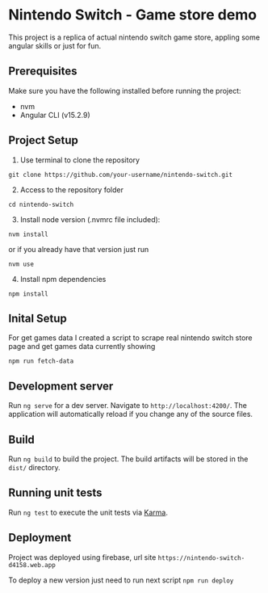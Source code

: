 # Nintendo Switch - Game store demo

This project is a replica of actual nintendo switch game store, appling some angular skills or just for fun.

## Prerequisites

Make sure you have the following installed before running the project:

- nvm
- Angular CLI (v15.2.9)

## Project Setup

1. Use terminal to clone the repository

```shell
git clone https://github.com/your-username/nintendo-switch.git
```

2. Access to the repository folder

```shell
cd nintendo-switch
```

3. Install node version (.nvmrc file included):

```shell
nvm install
```

or if you already have that version just run

```shell
nvm use
```

4. Install npm dependencies

```shell
npm install
```

## Inital Setup

For get games data I created a script to scrape real nintendo switch store page and get games data currently showing

```shell
npm run fetch-data
```

## Development server

Run `ng serve` for a dev server. Navigate to `http://localhost:4200/`. The application will automatically reload if you change any of the source files.

## Build

Run `ng build` to build the project. The build artifacts will be stored in the `dist/` directory.

## Running unit tests

Run `ng test` to execute the unit tests via [Karma](https://karma-runner.github.io).

## Deployment

Project was deployed using firebase, url site `https://nintendo-switch-d4158.web.app`

To deploy a new version just need to run next script `npm run deploy`
